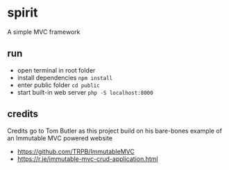 # spirit

A simple MVC framework

## run

- open terminal in root folder
- install dependencies `npm install`
- enter public folder `cd public`
- start built-in web server `php -S localhost:8000`

## credits

Credits go to Tom Butler as this project build on his bare-bones example of an Immutable MVC powered website

- https://github.com/TRPB/ImmutableMVC
- https://r.je/immutable-mvc-crud-application.html
